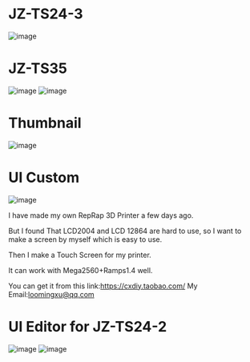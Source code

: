# JZ-TS24-3
![image](https://github.com/miblooming/JZ-TS24-2/blob/master/JZ-TS24-3.jpg)
# JZ-TS35
![image](https://github.com/miblooming/JZ-TS24-2/blob/master/JZ-TS35.jpg)
![image](https://github.com/miblooming/JZ-TS24-2/blob/master/JZ-TS35-2.jpg)
# Thumbnail
![image](https://github.com/miblooming/JZ-TS24-2/blob/master/thumbnail.jpg)
# UI Custom
![image](https://github.com/miblooming/JZ-TS24-2/blob/master/ui-custom.jpg)

I have made my own RepRap 3D Printer a few days ago.

But I found That LCD2004 and LCD 12864 are hard to use,
so I want to make a screen by myself which is easy to use.

Then I make a Touch Screen for my printer.

It can work with Mega2560+Ramps1.4 well.

You can get it from this link:https://cxdiy.taobao.com/
My Email:loomingxu@qq.com

# UI Editor for JZ-TS24-2

![image](https://github.com/miblooming/JZ-TS24-2/blob/master/Introduction/Screensnap/ui_editor.JPG)
![image](https://github.com/miblooming/JZ-TS24-2/blob/master/WifiHelper%20(3).png)
